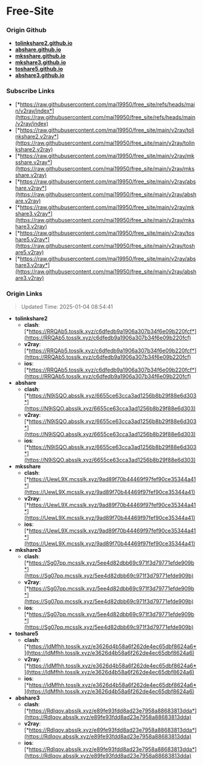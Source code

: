 # Free-Site

### Origin Github

- [**tolinkshare2.github.io**](https://github.com/tolinkshare2/tolinkshare2.github.io)
- [**abshare.github.io**](https://github.com/abshare/abshare.github.io)
- [**mksshare.github.io**](https://github.com/mksshare/mksshare.github.io)
- [**mkshare3.github.io**](https://github.com/mkshare3/mkshare3.github.io)
- [**toshare5.github.io**](https://github.com/toshare5/toshare5.github.io)
- [**abshare3.github.io**](https://github.com/abshare3/abshare3.github.io)

### Subscribe Links

- [*https://raw.githubusercontent.com/mai19950/free_site/refs/heads/main/v2ray/index*](https://raw.githubusercontent.com/mai19950/free_site/refs/heads/main/v2ray/index)
- [*https://raw.githubusercontent.com/mai19950/free_site/main/v2ray/tolinkshare2.v2ray*](https://raw.githubusercontent.com/mai19950/free_site/main/v2ray/tolinkshare2.v2ray)
- [*https://raw.githubusercontent.com/mai19950/free_site/main/v2ray/mksshare.v2ray*](https://raw.githubusercontent.com/mai19950/free_site/main/v2ray/mksshare.v2ray)
- [*https://raw.githubusercontent.com/mai19950/free_site/main/v2ray/abshare.v2ray*](https://raw.githubusercontent.com/mai19950/free_site/main/v2ray/abshare.v2ray)
- [*https://raw.githubusercontent.com/mai19950/free_site/main/v2ray/mkshare3.v2ray*](https://raw.githubusercontent.com/mai19950/free_site/main/v2ray/mkshare3.v2ray)
- [*https://raw.githubusercontent.com/mai19950/free_site/main/v2ray/toshare5.v2ray*](https://raw.githubusercontent.com/mai19950/free_site/main/v2ray/toshare5.v2ray)
- [*https://raw.githubusercontent.com/mai19950/free_site/main/v2ray/abshare3.v2ray*](https://raw.githubusercontent.com/mai19950/free_site/main/v2ray/abshare3.v2ray)

### Origin Links

> Updated Time: 2025-01-04 08:54:41

- **tolinkshare2**
  - **clash**: [*https://RRQAb5.tosslk.xyz/c6dfedb9a1906a307b34f6e09b220fcf*](https://RRQAb5.tosslk.xyz/c6dfedb9a1906a307b34f6e09b220fcf)
  - **v2ray**: [*https://RRQAb5.tosslk.xyz/c6dfedb9a1906a307b34f6e09b220fcf*](https://RRQAb5.tosslk.xyz/c6dfedb9a1906a307b34f6e09b220fcf)
  - **ios**: [*https://RRQAb5.tosslk.xyz/c6dfedb9a1906a307b34f6e09b220fcf*](https://RRQAb5.tosslk.xyz/c6dfedb9a1906a307b34f6e09b220fcf)
- **abshare**
  - **clash**: [*https://N9iSQO.absslk.xyz/6655ce63cca3ad1256b8b29f88e6d303*](https://N9iSQO.absslk.xyz/6655ce63cca3ad1256b8b29f88e6d303)
  - **v2ray**: [*https://N9iSQO.absslk.xyz/6655ce63cca3ad1256b8b29f88e6d303*](https://N9iSQO.absslk.xyz/6655ce63cca3ad1256b8b29f88e6d303)
  - **ios**: [*https://N9iSQO.absslk.xyz/6655ce63cca3ad1256b8b29f88e6d303*](https://N9iSQO.absslk.xyz/6655ce63cca3ad1256b8b29f88e6d303)
- **mksshare**
  - **clash**: [*https://UewL9X.mcsslk.xyz/9ad89f70b44469f97fef90ce35344a41*](https://UewL9X.mcsslk.xyz/9ad89f70b44469f97fef90ce35344a41)
  - **v2ray**: [*https://UewL9X.mcsslk.xyz/9ad89f70b44469f97fef90ce35344a41*](https://UewL9X.mcsslk.xyz/9ad89f70b44469f97fef90ce35344a41)
  - **ios**: [*https://UewL9X.mcsslk.xyz/9ad89f70b44469f97fef90ce35344a41*](https://UewL9X.mcsslk.xyz/9ad89f70b44469f97fef90ce35344a41)
- **mkshare3**
  - **clash**: [*https://Sg07pp.mcsslk.xyz/5ee4d82dbb69c971f3d79771efde909b*](https://Sg07pp.mcsslk.xyz/5ee4d82dbb69c971f3d79771efde909b)
  - **v2ray**: [*https://Sg07pp.mcsslk.xyz/5ee4d82dbb69c971f3d79771efde909b*](https://Sg07pp.mcsslk.xyz/5ee4d82dbb69c971f3d79771efde909b)
  - **ios**: [*https://Sg07pp.mcsslk.xyz/5ee4d82dbb69c971f3d79771efde909b*](https://Sg07pp.mcsslk.xyz/5ee4d82dbb69c971f3d79771efde909b)
- **toshare5**
  - **clash**: [*https://ldMfhh.tosslk.xyz/e3626d4b58a6f262de4ec65dbf8624a6*](https://ldMfhh.tosslk.xyz/e3626d4b58a6f262de4ec65dbf8624a6)
  - **v2ray**: [*https://ldMfhh.tosslk.xyz/e3626d4b58a6f262de4ec65dbf8624a6*](https://ldMfhh.tosslk.xyz/e3626d4b58a6f262de4ec65dbf8624a6)
  - **ios**: [*https://ldMfhh.tosslk.xyz/e3626d4b58a6f262de4ec65dbf8624a6*](https://ldMfhh.tosslk.xyz/e3626d4b58a6f262de4ec65dbf8624a6)
- **abshare3**
  - **clash**: [*https://RdIqov.absslk.xyz/e89fe93fdd8ad23e7958a88683813dda*](https://RdIqov.absslk.xyz/e89fe93fdd8ad23e7958a88683813dda)
  - **v2ray**: [*https://RdIqov.absslk.xyz/e89fe93fdd8ad23e7958a88683813dda*](https://RdIqov.absslk.xyz/e89fe93fdd8ad23e7958a88683813dda)
  - **ios**: [*https://RdIqov.absslk.xyz/e89fe93fdd8ad23e7958a88683813dda*](https://RdIqov.absslk.xyz/e89fe93fdd8ad23e7958a88683813dda)
